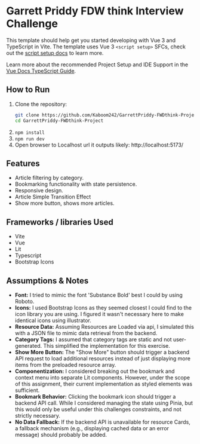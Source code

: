 # Garrett Priddy FDW think Interview Challenge

This template should help get you started developing with Vue 3 and TypeScript in Vite. The template uses Vue 3 `<script setup>` SFCs, check out the [script setup docs](https://v3.vuejs.org/api/sfc-script-setup.html#sfc-script-setup) to learn more.

Learn more about the recommended Project Setup and IDE Support in the [Vue Docs TypeScript Guide](https://vuejs.org/guide/typescript/overview.html#project-setup).

## How to Run

1. Clone the repository:
   ```bash
   git clone https://github.com/Kaboom242/GarrettPriddy-FWDthink-Project.git
   cd GarrettPriddy-FWDthink-Project
   ```
2. ``` npm install ```
3. ``` npm run dev ```
4. Open browser to Localhost url it outputs likely: http://localhost:5173/

## Features

- Article filtering by category.
- Bookmarking functionality with state persistence.
- Responsive design.
- Article Simple Transition Effect
- Show more button, shows more articles.

## Frameworks / libraries Used

- Vite
- Vue
- Lit
- Typescript
- Bootstrap Icons

## Assumptions & Notes

- **Font:** I tried to mimic the font 'Substance Bold' best I could by using Roboto.
- **Icons:** I used Bootstrap Icons as they seemed closest I could find to the icon library you are using. I figured it wasn't necessary here to make identical icons using illustrator.
- **Resource Data:** Assuming Resources are Loaded via api, I simulated this with a JSON file to mimic data retrieval from the backend.
- **Category Tags:** I assumed that category tags are static and not user-generated. This simplified the implementation for this exercise.
- **Show More Button:** The "Show More" button should trigger a backend API request to load additional resources instead of just displaying more items from the preloaded resource array.
- **Componentization:** I considered breaking out the bookmark and context menu into separate Lit components. However, under the scope of this assignment, their current implementation as styled elements was sufficient.
- **Bookmark Behavior:** Clicking the bookmark icon should trigger a backend API call. While I considered managing the state using Pinia, but this would only be useful under this challenges constraints, and not strictly necessary.
- **No Data Fallback:** If the backend API is unavailable for resource Cards, a fallback mechanism (e.g., displaying cached data or an error message) should probably be added. 
